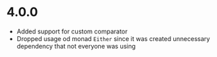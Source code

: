 # 4.0.0
* Added support for custom comparator
* Dropped usage od monad `Either` since it was created unnecessary dependency that not everyone was using
